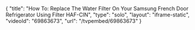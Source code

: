 {
    "title": "How To: Replace The Water Filter On Your Samsung French Door Refrigerator Using Filter HAF-CIN",
    "type": "solo",
    "layout": "iframe-static",
    "videoId": "69863673",
    "url": "\/tvpembed\/69863673"
}